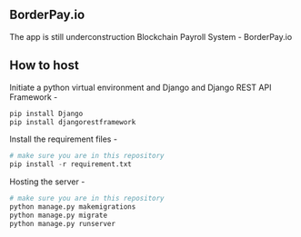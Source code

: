 ## BorderPay.io
The app is still underconstruction
Blockchain Payroll System - BorderPay.io

## How to host
Initiate a python virtual environment 
 and Django and Django REST API Framework -
```python
pip install Django
pip install djangorestframework
```

Install the requirement files -
```python
# make sure you are in this repository
pip install -r requirement.txt
```


Hosting the server -
```python
# make sure you are in this repository
python manage.py makemigrations
python manage.py migrate
python manage.py runserver
```
